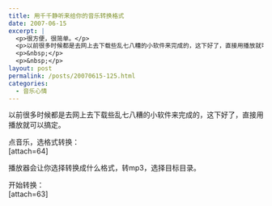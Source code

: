 ```yaml
---
title: 用千千静听来给你的音乐转换格式
date: 2007-06-15
excerpt: |
  <p>很方便，很简单。</p>
  <p>以前很多时候都是去网上去下载些乱七八糟的小软件来完成的，这下好了，直接用播放就可以搞定常见音乐格式间的互相转换。</p>
  <p>&nbsp;</p>
  <p>&nbsp;</p>
layout: post
permalink: /posts/20070615-125.html
categories:
  - 音乐心情
---
```

以前很多时候都是去网上去下载些乱七八糟的小软件来完成的，这下好了，直接用播放就可以搞定。

点音乐，选格式转换：  
[attach=64]

播放器会让你选择转换成什么格式，转mp3，选择目标目录。

开始转换：  
[attach=63]